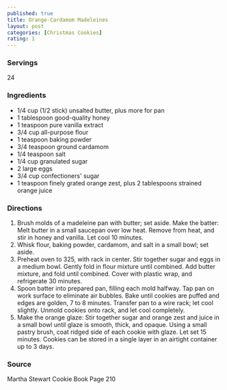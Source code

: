 ```yaml
---
published: true
title: Orange-Cardamom Madeleines
layout: post
categories: [Christmas Cookies]
rating: 1
---
```

### Servings
24

### Ingredients
- 1/4 cup (1/2 stick) unsalted butter, plus more for pan
- 1 tablespoon good-quality honey
- 1 teaspoon pure vanilla extract
- 3/4 cup all-purpose flour
- 1 teaspoon baking powder
- 3/4 teaspoon ground cardamom
- 1/4 teaspoon salt
- 1/4 cup granulated sugar
- 2 large eggs
- 3/4 cup confectioners' sugar
- 1 teaspoon finely grated orange zest, plus 2 tablespoons strained orange juice

### Directions
1. Brush molds of a madeleine pan with butter; set aside. Make the batter: Melt butter in a small saucepan over low heat. Remove from heat, and stir in honey and vanilla. Let cool 10 minutes.
2. Whisk flour, baking powder, cardamom, and salt in a small bowl; set aside.
3. Preheat oven to 325, with rack in center. Stir together sugar and eggs in a medium bowl. Gently fold in flour mixture until combined. Add butter mixture, and fold until combined. Cover with plastic wrap, and refrigerate 30 minutes.
4. Spoon batter into prepared pan, filling each mold halfway. Tap pan on work surface to eliminate air bubbles. Bake until cookies are puffed and edges are golden, 7 to 8 minutes. Transfer pan to a wire rack; let cool slightly. Unmold cookies onto rack, and let cool completely.
5. Make the orange glaze: Stir together sugar and orange zest and juice in a small bowl until glaze is smooth, thick, and opaque. Using a small pastry brush, coat ridged side of each cookie with glaze. Let set 15 minutes. Cookies can be stored in a single layer in an airtight container up to 3 days.

### Source
Martha Stewart Cookie Book Page 210
